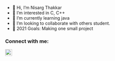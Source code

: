 - 👋 Hi, I’m Nisarg Thakkar
- 👀 I’m interested in C, C++
- 🌱 I’m currently learning java
- 💞️ I’m looking to collaborate with others student.
- 🥅 2021 Goals: Making one small project

### Connect with me:

<a href="https://www.linkedin.com/in/nisarg-thakkar-08811a21a" rel="nofollow"><img align="left" alt="Nishu | LinkedIn" width="22px" src="https://camo.githubusercontent.com/d659d2bac00c01b42bffbae84bdc121e828b8fecd5b4949ffa2575f5d9e4a371/68747470733a2f2f63646e2e6a7364656c6976722e6e65742f6e706d2f73696d706c652d69636f6e734076332f69636f6e732f6c696e6b6564696e2e737667" data-canonical-src="https://cdn.jsdelivr.net/npm/simple-icons@v3/icons/linkedin.svg" style="max-width:100%;"></a>


<!---
Nishu0/Nishu0 is a ✨ special ✨ repository because its `README.md` (this file) appears on your GitHub profile.
You can click the Preview link to take a look at your changes.
--->
